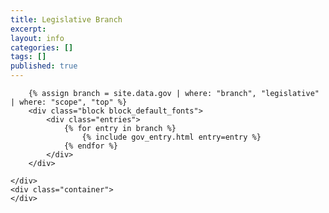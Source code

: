 ```yaml
---
title: Legislative Branch
excerpt: 
layout: info
categories: []
tags: []
published: true
---
```


<div class="section_container">
    <div class="container container_right_margin_20">

        {% assign branch = site.data.gov | where: "branch", "legislative" | where: "scope", "top" %}
        <div class="block block_default_fonts">
            <div class="entries">
                {% for entry in branch %}
                    {% include gov_entry.html entry=entry %}
                {% endfor %}
            </div>
        </div>
        
    </div>
    <div class="container">
    </div>
</div>
